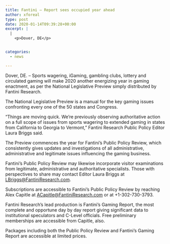 ```yaml
---
title: Fantini — Report sees occupied year ahead
author: xforeal 
type: post
date: 2020-01-14T09:39:28+00:00
excerpt: |
  |
    <p>Dover, DE</p>


categories:
  - news

---
```

Dover, DE. – Sports wagering, iGaming, gambling clubs, lottery and circulated gaming will make 2020 another energizing year in gaming enactment, as per the National Legislative Preview simply distributed by Fantini Research.

The National Legislative Preview is a manual for the key gaming issues confronting every one of the 50 states and Congress.

“Things are moving quick. We’re previously observing authoritative action on a full scope of issues from sports wagering to extended gaming in states from California to Georgia to Vermont,” Fantini Research Public Policy Editor Laura Briggs said.

The Preview commences the year for Fantini’s Public Policy Review, which consistently gives updates and investigations of all administrative, administrative and legitimate issues influencing the gaming business.

Fantini’s Public Policy Review may likewise incorporate visitor examinations from legitimate, administrative and authoritative specialists. Those with perspectives to share may contact Editor Laura Briggs at LBriggs@FantiniResearch.com.

Subscriptions are accessible to Fantini’s Public Policy Review by reaching Alex Capitle at ACapitle@FantiniResearch.com or at +1-302-730-3793.

Fantini Research’s lead production is Fantini’s Gaming Report, the most complete and opportune day by day report giving significant data to institutional speculators and C-Level officials. Free preliminary memberships are accessible from Capitle, also.

Packages including both the Public Policy Review and Fantini’s Gaming Report are accessible at limited prices.